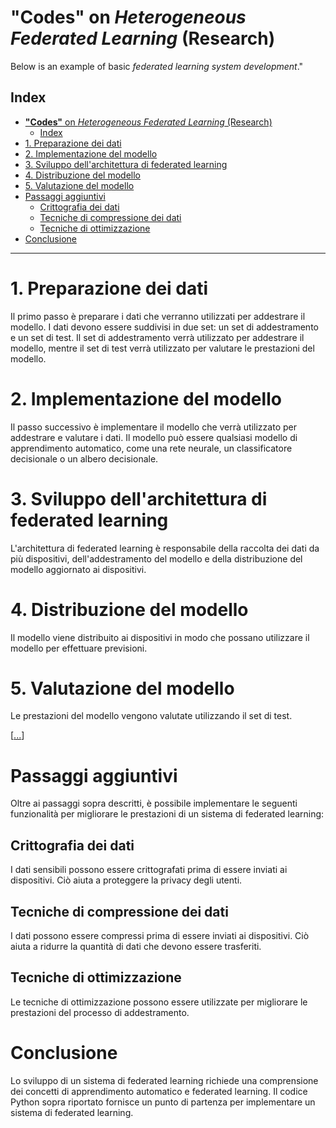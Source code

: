 # **"Codes"** on *Heterogeneous Federated Learning* (Research)
Below is an example of basic *federated learning system development*."
 
## Index
- [**"Codes"** on *Heterogeneous Federated Learning* (Research)](#codes-on-heterogeneous-federated-learning-research)
  - [Index](#index)
- [1. Preparazione dei dati](#1-preparazione-dei-dati)
- [2. Implementazione del modello](#2-implementazione-del-modello)
- [3. Sviluppo dell'architettura di federated learning](#3-sviluppo-dellarchitettura-di-federated-learning)
- [4. Distribuzione del modello](#4-distribuzione-del-modello)
- [5. Valutazione del modello](#5-valutazione-del-modello)
- [Passaggi aggiuntivi](#passaggi-aggiuntivi)
  - [Crittografia dei dati](#crittografia-dei-dati)
  - [Tecniche di compressione dei dati](#tecniche-di-compressione-dei-dati)
  - [Tecniche di ottimizzazione](#tecniche-di-ottimizzazione)
- [Conclusione](#conclusione)

 

-------------


# 1. Preparazione dei dati

Il primo passo è preparare i dati che verranno utilizzati per addestrare il modello. I dati devono essere suddivisi in due set: un set di addestramento e un set di test. Il set di addestramento verrà utilizzato per addestrare il modello, mentre il set di test verrà utilizzato per valutare le prestazioni del modello.

# 2. Implementazione del modello

Il passo successivo è implementare il modello che verrà utilizzato per addestrare e valutare i dati. Il modello può essere qualsiasi modello di apprendimento automatico, come una rete neurale, un classificatore decisionale o un albero decisionale.

# 3. Sviluppo dell'architettura di federated learning

L'architettura di federated learning è responsabile della raccolta dei dati da più dispositivi, dell'addestramento del modello e della distribuzione del modello aggiornato ai dispositivi.

# 4. Distribuzione del modello

Il modello viene distribuito ai dispositivi in modo che possano utilizzare il modello per effettuare previsioni.

# 5. Valutazione del modello

Le prestazioni del modello vengono valutate utilizzando il set di test.


[[...](Codes/TensorFlow_Intro.ipynb "TensorFlow Example")]


# Passaggi aggiuntivi

Oltre ai passaggi sopra descritti, è possibile implementare le seguenti funzionalità per migliorare le prestazioni di un sistema di federated learning:

## Crittografia dei dati
I dati sensibili possono essere crittografati prima di essere inviati ai dispositivi. Ciò aiuta a proteggere la privacy degli utenti.

## Tecniche di compressione dei dati
I dati possono essere compressi prima di essere inviati ai dispositivi. Ciò aiuta a ridurre la quantità di dati che devono essere trasferiti.

## Tecniche di ottimizzazione
Le tecniche di ottimizzazione possono essere utilizzate per migliorare le prestazioni del processo di addestramento.

# Conclusione

Lo sviluppo di un sistema di federated learning richiede una comprensione dei concetti di apprendimento automatico e federated learning. Il codice Python sopra riportato fornisce un punto di partenza per implementare un sistema di federated learning.